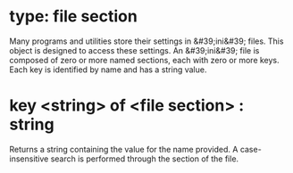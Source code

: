 # type: file section

Many programs and utilities store their settings in &amp;#39;ini&amp;#39; files. This object is designed to access these settings. An &amp;#39;ini&amp;#39; file is composed of zero or more named sections, each with zero or more keys. Each key is identified by name and has a string value.

# key &lt;string&gt; of &lt;file section&gt; : string

Returns a string containing the value for the name provided. A case-insensitive search is performed through the section of the file.
